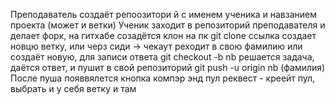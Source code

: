 Преподаватель создаёт репоозитори й с именем ученика  и навзанием проекта (может и ветки)
Ученик заходит в репозиторий преподавателя и делает форк, на гитхабе
созадётся клон на пк git clone ccылка
создает новцю ветку, или черз сиди -> чекаут реходит в свою фамилию или создаёт новую, для записи ответа git checkout -b nb
решается задача, даётся ответ,  и пушит в свой репозиторий git push -u origin nb (фамилия)
После пуша появвялется кнопка компэр энд пул реквест - креейт пул, выбрать и у себя ветку и там
